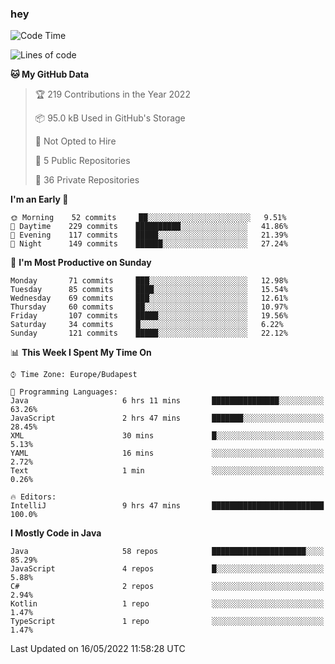 ### hey

<!--START_SECTION:waka-->
![Code Time](http://img.shields.io/badge/Code%20Time-753%20hrs%2025%20mins-blue)

![Lines of code](https://img.shields.io/badge/From%20Hello%20World%20I%27ve%20Written-495%20Thousand%20lines%20of%20code-blue)

**🐱 My GitHub Data** 

> 🏆 219 Contributions in the Year 2022
 > 
> 📦 95.0 kB Used in GitHub's Storage 
 > 
> 🚫 Not Opted to Hire
 > 
> 📜 5 Public Repositories 
 > 
> 🔑 36 Private Repositories  
 > 
**I'm an Early 🐤** 

```text
🌞 Morning    52 commits     ██░░░░░░░░░░░░░░░░░░░░░░░   9.51% 
🌆 Daytime    229 commits    ██████████░░░░░░░░░░░░░░░   41.86% 
🌃 Evening    117 commits    █████░░░░░░░░░░░░░░░░░░░░   21.39% 
🌙 Night      149 commits    ██████░░░░░░░░░░░░░░░░░░░   27.24%

```
📅 **I'm Most Productive on Sunday** 

```text
Monday       71 commits     ███░░░░░░░░░░░░░░░░░░░░░░   12.98% 
Tuesday      85 commits     ████░░░░░░░░░░░░░░░░░░░░░   15.54% 
Wednesday    69 commits     ███░░░░░░░░░░░░░░░░░░░░░░   12.61% 
Thursday     60 commits     ██░░░░░░░░░░░░░░░░░░░░░░░   10.97% 
Friday       107 commits    █████░░░░░░░░░░░░░░░░░░░░   19.56% 
Saturday     34 commits     █░░░░░░░░░░░░░░░░░░░░░░░░   6.22% 
Sunday       121 commits    █████░░░░░░░░░░░░░░░░░░░░   22.12%

```


📊 **This Week I Spent My Time On** 

```text
⌚︎ Time Zone: Europe/Budapest

💬 Programming Languages: 
Java                     6 hrs 11 mins       ███████████████░░░░░░░░░░   63.26% 
JavaScript               2 hrs 47 mins       ███████░░░░░░░░░░░░░░░░░░   28.45% 
XML                      30 mins             █░░░░░░░░░░░░░░░░░░░░░░░░   5.13% 
YAML                     16 mins             ░░░░░░░░░░░░░░░░░░░░░░░░░   2.72% 
Text                     1 min               ░░░░░░░░░░░░░░░░░░░░░░░░░   0.26%

🔥 Editors: 
IntelliJ                 9 hrs 47 mins       █████████████████████████   100.0%

```

**I Mostly Code in Java** 

```text
Java                     58 repos            █████████████████████░░░░   85.29% 
JavaScript               4 repos             █░░░░░░░░░░░░░░░░░░░░░░░░   5.88% 
C#                       2 repos             ░░░░░░░░░░░░░░░░░░░░░░░░░   2.94% 
Kotlin                   1 repo              ░░░░░░░░░░░░░░░░░░░░░░░░░   1.47% 
TypeScript               1 repo              ░░░░░░░░░░░░░░░░░░░░░░░░░   1.47%

```



 Last Updated on 16/05/2022 11:58:28 UTC
<!--END_SECTION:waka-->
